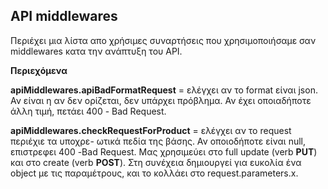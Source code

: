 ## API middlewares

Περιέχει μια λίστα απο χρήσιμες συναρτήσεις που χρησιμοποιήσαμε σαν middlewares
κατα την ανάπτυξη του API. 

**Περιεχόμενα**

**apiMiddlewares.apiBadFormatRequest** = ελέγχει αν το format είναι json. Αν είναι 
η αν δεν ορίζεται, δεν υπάρχει πρόβλημα. Αν έχει οποιαδήποτε άλλη τιμή, πετάει
400 - Bad Request.

**apiMiddlewares.checkRequestForProduct** = ελέγχει αν το request περιέχιε τα υποχρε-
ωτικά πεδία της βάσης. Αν οποιοδήποτε είναι null, επιστρεφει 400 -Bad Request.
Μας χρησιμεύει στο full update (verb **PUT**) και στο create (verb **POST**). 
Στη συνέχεια δημιουργεί για ευκολία ένα object με τις παραμέτρους, και το κολλάει
στο request.parameters.x.
